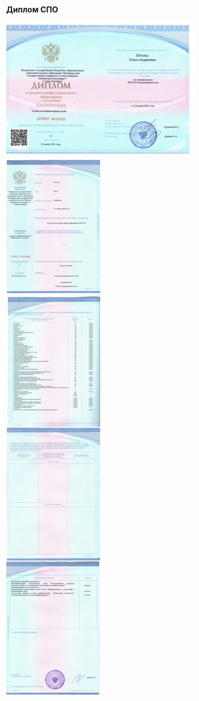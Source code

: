 ## Диплом СПО
    
<img src="https://github.com/AveMrk/AveMrk/blob/main/documents/Диплом%20Штольц%20Ольга%20Андреевна-1.png"/>

    
<img src="https://github.com/AveMrk/AveMrk/blob/main/documents/Диплом%20Штольц%20Ольга%20Андреевна-2.png" width="50%"/>&nbsp;
<img src="https://github.com/AveMrk/AveMrk/blob/main/documents/Диплом%20Штольц%20Ольга%20Андреевна-3.png" width="50%"/>
<img src="https://github.com/AveMrk/AveMrk/blob/main/documents/Диплом%20Штольц%20Ольга%20Андреевна-4.png" width="50%"/>&nbsp;
<img src="https://github.com/AveMrk/AveMrk/blob/main/documents/Диплом%20Штольц%20Ольга%20Андреевна-5.png" width="50%"/>&nbsp;
